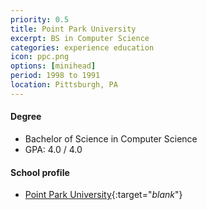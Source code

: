 ```yaml
---
priority: 0.5
title: Point Park University
excerpt: BS in Computer Science
categories: experience education
icon: ppc.png
options: [minihead]
period: 1998 to 1991
location: Pittsburgh, PA
---
```


#### Degree

- Bachelor of Science in Computer Science
- GPA: 4.0 / 4.0

#### School profile

- [Point Park University](https://www.linkedin.com/school/point-park-university/){:target="_blank_"}


